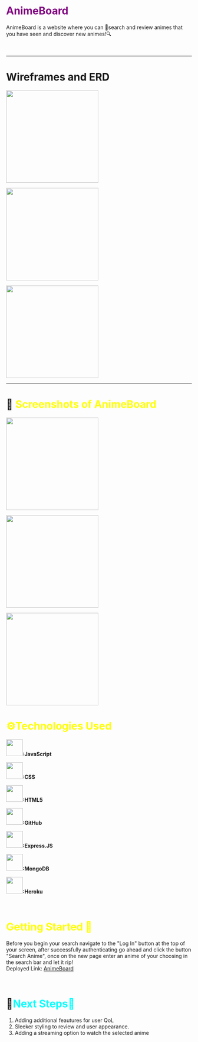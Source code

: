 
<h1><span style="color:purple">AnimeBoard</h1>
<p>AnimeBoard is a website where you can 🔎search and review animes that you have seen and discover new animes!🔍</p>
<br>
<hr>
<h1>Wireframes and ERD</h1>
<img src="https://i.imgur.com/HDSW8S2.png" style="width:250px" style="height:250px"><br>

<img src="https://i.imgur.com/PSucv0N.png" style="width:250px" style="height:250px"><br>

<img src="https://i.imgur.com/YqYPHHZ.png" style="width:250px" style="height:250px">
<br>
<hr>
<h1>📸 <span style="color:yellow">Screenshots of AnimeBoard</h1>
<div>
<img src="https://i.imgur.com/RSkL2Il.png" style="width:250px" style="height:250px"><br>

<img src="https://i.imgur.com/700Sthd.png" style="width:250px" style="height:250px"><br>

<img src="https://i.imgur.com/deqOFuN.png" style="width:250px" style="height:250px">
<br>
</div>
<h1><span style="color:yellow">⚙️Technologies Used</h1>


<img src="https://i.imgur.com/fA0yelG.png" style="width:45px" style="height:45px"><b>:JavaScript</b><br>

<img src="https://i.imgur.com/lxjGmur.png" style="width:45px" style="height:45px"><b>:CSS</b><br>

<img src="https://i.imgur.com/V1IYuBW.png" style="width:45px" style="height:45px"><b>:HTML5</b><br>

<img src="https://i.imgur.com/uz37Plp.png" style="width:45px" style="height:45px"><b>:GitHub</b><br>

<img src="https://i.imgur.com/KvrS0L4.png" style="width:45px" style="height:45px"><b>:Express.JS</b><br>

<img src="https://i.imgur.com/I7t25UC.png" style="width:45px" style="height:45px"><b>:MongoDB</b><br>

<img src="https://i.imgur.com/x84T4qn.jpg" style="width:45px" style="height:45px"><b>:Heroku</b><br>

<br>
<h1><span style="color:yellow">Getting Started 🏃</h1>


Before you begin your search navigate to the "Log In" button at the top of your screen, after successfully authenticating go ahead and click the button "Search Anime", once on the new page enter an anime of your choosing in the search bar and let it rip!
<br>
Deployed Link: [AnimeBoard](https://animeboard.herokuapp.com/animes/)

<br>
<h1>🧊<span style="color:cyan">Next Steps🧊</h1>
<ol>
<li>Adding additional feautures for user QoL</li>
<li>Sleeker styling to review and user appearance.</li>
<li>Adding a streaming option to watch the selected anime</li>
</ol>

